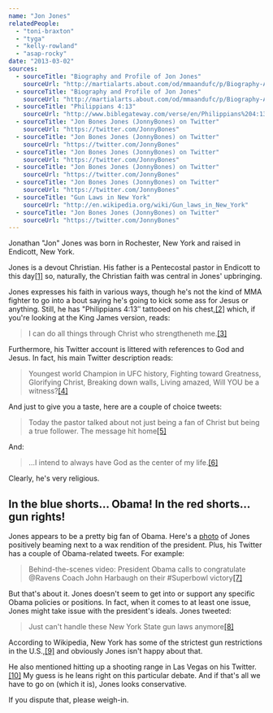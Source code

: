 ```yaml
---
name: "Jon Jones"
relatedPeople:
  - "toni-braxton"
  - "tyga"
  - "kelly-rowland"
  - "asap-rocky"
date: "2013-03-02"
sources:
  - sourceTitle: "Biography and Profile of Jon Jones"
    sourceUrl: "http://martialarts.about.com/od/mmaandufc/p/Biography-And-Profile-Of-Jon-Jones.htm"
  - sourceTitle: "Biography and Profile of Jon Jones"
    sourceUrl: "http://martialarts.about.com/od/mmaandufc/p/Biography-And-Profile-Of-Jon-Jones.htm"
  - sourceTitle: "Philippians 4:13"
    sourceUrl: "http://www.biblegateway.com/verse/en/Philippians%204:13"
  - sourceTitle: "Jon Bones Jones (JonnyBones) on Twitter"
    sourceUrl: "https://twitter.com/JonnyBones"
  - sourceTitle: "Jon Bones Jones (JonnyBones) on Twitter"
    sourceUrl: "https://twitter.com/JonnyBones"
  - sourceTitle: "Jon Bones Jones (JonnyBones) on Twitter"
    sourceUrl: "https://twitter.com/JonnyBones"
  - sourceTitle: "Jon Bones Jones (JonnyBones) on Twitter"
    sourceUrl: "https://twitter.com/JonnyBones"
  - sourceTitle: "Jon Bones Jones (JonnyBones) on Twitter"
    sourceUrl: "https://twitter.com/JonnyBones"
  - sourceTitle: "Gun Laws in New York"
    sourceUrl: "http://en.wikipedia.org/wiki/Gun_laws_in_New_York"
  - sourceTitle: "Jon Bones Jones (JonnyBones) on Twitter"
    sourceUrl: "https://twitter.com/JonnyBones"
---
```


Jonathan "Jon" Jones was born in Rochester, New York and raised in Endicott, New York.

Jones is a devout Christian. His father is a Pentecostal pastor in Endicott to this day<a class="source-citation" href="http://martialarts.about.com/od/mmaandufc/p/Biography-And-Profile-Of-Jon-Jones.htm" title="Biography and Profile of Jon Jones">[1]</a> so, naturally, the Christian faith was central in Jones' upbringing.

Jones expresses his faith in various ways, though he's not the kind of MMA fighter to go into a bout saying he's going to kick some ass for Jesus or anything. Still, he has "Philippians 4:13″ tattooed on his chest,<a class="source-citation" href="http://martialarts.about.com/od/mmaandufc/p/Biography-And-Profile-Of-Jon-Jones.htm" title="Biography and Profile of Jon Jones">[2]</a> which, if you're looking at the King James version, reads:

>I can do all things through Christ who strengtheneth me.<a class="source-citation" href="http://www.biblegateway.com/verse/en/Philippians%204:13" title="Philippians 4:13">[3]</a>

Furthermore, his Twitter account is littered with references to God and Jesus. In fact, his main Twitter description reads:

>Youngest world Champion in UFC history, Fighting toward Greatness, Glorifying Christ, Breaking down walls, Living amazed, Will YOU be a witness?<a class="source-citation" href="https://twitter.com/JonnyBones" title="Jon Bones Jones (JonnyBones) on Twitter">[4]</a>

And just to give you a taste, here are a couple of choice tweets:

>Today the pastor talked about not just being a fan of Christ but being a true follower. The message hit home<a class="source-citation" href="https://twitter.com/JonnyBones" title="Jon Bones Jones (JonnyBones) on Twitter">[5]</a>

And:

>…I intend to always have God as the center of my life.<a class="source-citation" href="https://twitter.com/JonnyBones" title="Jon Bones Jones (JonnyBones) on Twitter">[6]</a>

Clearly, he's very religious.


## In the blue shorts… Obama! In the red shorts… gun rights!

Jones appears to be a pretty big fan of Obama. Here's a [photo](http://www.titocouture.com/jon-jones-hangs-with-pres-obama/jon-jones-with-prez-obama/) of Jones positively beaming next to a wax rendition of the president. Plus, his Twitter has a couple of Obama-related tweets. For example:

>Behind-the-scenes video: President Obama calls to congratulate @Ravens Coach John Harbaugh on their #Superbowl victory<a class="source-citation" href="https://twitter.com/JonnyBones" title="Jon Bones Jones (JonnyBones) on Twitter">[7]</a>

But that's about it. Jones doesn't seem to get into or support any specific Obama policies or positions. In fact, when it comes to at least one issue, Jones might take issue with the president's ideals. Jones tweeted:

>Just can't handle these New York State gun laws anymore<a class="source-citation" href="https://twitter.com/JonnyBones" title="Jon Bones Jones (JonnyBones) on Twitter">[8]</a>

According to Wikipedia, New York has some of the strictest gun restrictions in the U.S.,<a class="source-citation" href="http://en.wikipedia.org/wiki/Gun_laws_in_New_York" title="Gun Laws in New York">[9]</a> and obviously Jones isn't happy about that.

He also mentioned hitting up a shooting range in Las Vegas on his Twitter.<a class="source-citation" href="https://twitter.com/JonnyBones" title="Jon Bones Jones (JonnyBones) on Twitter">[10]</a> My guess is he leans right on this particular debate. And if that's all we have to go on (which it is), Jones looks conservative.

If you dispute that, please weigh-in.
